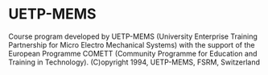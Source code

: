 # UETP-MEMS
Course program developed by UETP-MEMS (University Enterprise Training Partnership for Micro Electro Mechanical Systems) with the support of the European Programme COMETT (Community Programme for Education and Training in Technology).  (C)opyright 1994, UETP-MEMS, FSRM, Switzerland
